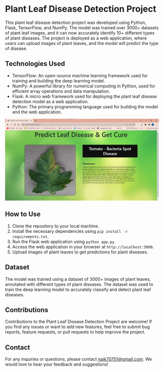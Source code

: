 # Plant Leaf Disease Detection Project

This plant leaf disease detection project was developed using Python, Flask, TensorFlow, and NumPy. The model was trained over 3000+ datasets of plant leaf images, and it can now accurately identify 10+ different types of plant diseases. The project is deployed as a web application, where users can upload images of plant leaves, and the model will predict the type of disease.

## Technologies Used

- TensorFlow: An open-source machine learning framework used for training and building the deep learning model.
- NumPy: A powerful library for numerical computing in Python, used for efficient array operations and data manipulation.
- Flask: A micro web framework used for deploying the plant leaf disease detection model as a web application.
- Python: The primary programming language used for building the model and the web application.

![Images of the web app](Leaf%20Disease%20Prediction.png)

## How to Use

1. Clone the repository to your local machine.
2. Install the necessary dependencies using `pip install -r requirements.txt`.
3. Run the Flask web application using `python app.py`.
4. Access the web application in your browser at `http://localhost:5000`.
5. Upload images of plant leaves to get predictions for plant diseases.

## Dataset

The model was trained using a dataset of 3000+ images of plant leaves, annotated with different types of plant diseases. The dataset was used to train the deep learning model to accurately classify and detect plant leaf diseases.

## Contributions

Contributions to the Plant Leaf Disease Detection Project are welcome! If you find any issues or want to add new features, feel free to submit bug reports, feature requests, or pull requests to help improve the project.

## Contact

For any inquiries or questions, please contact [naik70751@gmail.com](mailto:your-email-address). We would love to hear your feedback and suggestions!
